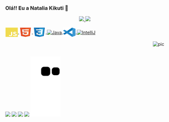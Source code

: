 ### Olá!! Eu a Natalia Kikuti 👋

<div align="center">
  <a href="https://github.com/nataliak-kikuti">
  <img height="180em" src="https://github-readme-stats.vercel.app/api?username=nataliak-kikuti&show_icons=true&theme=dark&include_all_commits=true&count_private=true"/>
  <img height="180em" src="https://github-readme-stats.vercel.app/api/top-langs/?username=nataliak-kikuti&layout=compact&langs_count=7&theme=dark"/>
</div>
<div style="display: inline_block"><br>
  <img align="center" alt="Js" height="30" width="40" src="https://raw.githubusercontent.com/devicons/devicon/master/icons/javascript/javascript-plain.svg">
  <img align="center" alt="HTML" height="30" width="40" src="https://raw.githubusercontent.com/devicons/devicon/master/icons/html5/html5-original.svg">
  <img align="center" alt="CSS" height="30" width="40" src="https://raw.githubusercontent.com/devicons/devicon/master/icons/css3/css3-original.svg">
  <img align="center" alt="Java" height="30" width="40" src="https://icongr.am/devicon/java-original.svg?size=128&color=currentColor">
  <img align="center" alt="VS" height="30" width="40" src="https://github.com/devicons/devicon/blob/master/icons/vscode/vscode-original.svg">
   <img align="center" alt="IntelliJ" height="30" width="40" src="https://icongr.am/devicon/intellij-original.svg?size=128&color=currentColor">
 
 
<img src="https://i.picasion.com/pic92/1790375b944c0ba47b184d3fa5965fcc.gif" align="right" alt="pic" height="150" border="0" alt="https://picasion.com/" /></a><br /><a href="https://picasion.com/">
</div>
  
  ##
  
  <div> 

  <a href="https://instagram.com/nataliak.kikuti" target="_blank"><img src="https://img.shields.io/badge/-Instagram-%23E4405F?style=for-the-badge&logo=instagram&logoColor=white" target="_blank"></a>
 	<a href="https://www.twitch.tv/starclouds" target="_blank"><img src="https://img.shields.io/badge/Twitch-9146FF?style=for-the-badge&logo=twitch&logoColor=white" target="_blank"></a>
  <a href = "mailto:nataliakikuti@gmail.com"><img src="https://img.shields.io/badge/-Gmail-%23333?style=for-the-badge&logo=gmail&logoColor=white" target="_blank"></a>
  <a href="https://www.linkedin.com/in/natalia-kikuti-9221a1173/" target="_blank"><img src="https://img.shields.io/badge/-LinkedIn-%230077B5?style=for-the-badge&logo=linkedin&logoColor=white" target="_blank"></a> 
  ![Snake animation](https://github.com/nataliak-kikuti/nataliak-kikuti/blob/output/github-contribution-grid-snake.svg)
 
 
</div>
